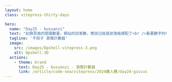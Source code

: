 ```yaml
---
layout: home
class: vitepress-thirty-days

hero:
  name: "Day25 - busuanzi"
  text: "紀錄頁面的閱讀數量，網站的訪客數，應該已經是部落格標配了<br />看著數字的增加，總是會有一咪咪成就感。"
  tagline: '不蒜子 瀏覽計數器'
  image:
    src: /images/Opshell-vitepress-3.png
    alt: Opshell-3D
  actions:
    - theme: brand
      text: Day25 - busuanzi - 瀏覽計數器
      link: /article/code-sea/vitepress/2024鐵人賽/day24-giscus
---
```


<style lang="scss">
    .vitepress-thirty-days {
        .VPHero {
            transform: translateY(120px);
            &.has-image {
                .image {
                    transform: translateY(50px);
                    .image-bg {
                        width: 350px;
                        height: 350px;
                    }
                    .image-src {
                        max-width: 400px;
                        max-height: 400px;
                    }
                }
                .name, .text {
                    line-height: 1.5;
                }
            }

            @include setRWD(959px) {
                transform: translateY(0);
                .main {
                    transform: translateY(80px);
                }
            }
            @include setRWD(638px) {
                &.has-image .image .image-src {
                    max-width: 300px;
                    max-height: 300px;
                }
            }
        }
    }
</style>
